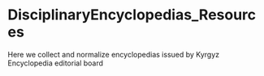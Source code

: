 # DisciplinaryEncyclopedias_Resources
Here we collect and normalize encyclopedias issued by Kyrgyz Encyclopedia editorial board

